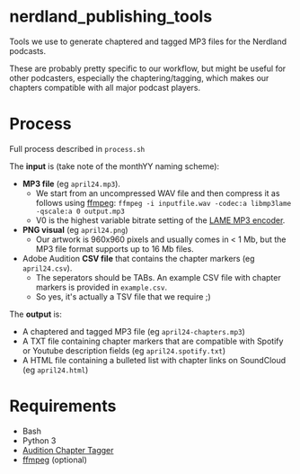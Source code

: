 # nerdland_publishing_tools
Tools we use to generate chaptered and tagged MP3 files for the Nerdland podcasts. 

These are probably pretty specific to our workflow, but might be useful for other podcasters, especially the chaptering/tagging, which makes our chapters compatible with all major podcast players.

# Process
Full process described in ``process.sh``

The **input** is (take note of the monthYY naming scheme):
* **MP3 file** (eg ``april24.mp3``).
    * We start from an uncompressed WAV file and then compress it as follows using [ffmpeg](https://www.ffmpeg.org/): ``ffmpeg -i inputfile.wav -codec:a libmp3lame -qscale:a 0 output.mp3``
    * V0 is the highest variable bitrate setting of the [LAME MP3 encoder](https://lame.sourceforge.io/).
* **PNG visual** (eg ``april24.png``)
    * Our artwork is 960x960 pixels and usually comes in < 1 Mb, but the MP3 file format supports up to 16 Mb files. 
* Adobe Audition **CSV file** that contains the chapter markers (eg ``april24.csv``).
    * The seperators should be TABs. An example CSV file with chapter markers is provided in ``example.csv``.
    * So yes, it's actually a TSV file that we require ;)

The **output** is:
* A chaptered and tagged MP3 file (eg ``april24-chapters.mp3``)
* A TXT file containing chapter markers that are compatible with Spotify or Youtube description fields (eg ``april24.spotify.txt``)
* A HTML file containing a bulleted list with chapter links on SoundCloud (eg ``april24.html``)

# Requirements
* Bash
* Python 3
* [Audition Chapter Tagger](https://github.com/DrSkunk/audition-chapter-tagger)
* [ffmpeg](https://www.ffmpeg.org/) (optional)

